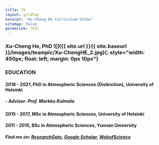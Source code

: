 ```yaml
---
title: CV 
layout: gridlay 
excerpt: "Xu-Cheng He Curriculum Vitae"
sitemap: false
permalink: /CV/
---
```

### Xu-Cheng He, PhD ![]({{ site.url }}{{ site.baseurl }}/images/teampic/Xu-ChengHE_2.jpg){: style="width: 450px; float: left; margin: 0px 10px"}
### EDUCATION 

#### 2018 - 2021, PhD in Atmospheric Sciences (Distinction), University of Helsinki
#####  - Advisor: Prof. Markku Kulmala

#### 2015 - 2017, MSc in Atmospheric Sciences, University of Helsinki 

#### 2011 - 2015, BSc in Atmospheric Sciences, Yunnan University

##### Find me on: [ResearchGate](https://www.researchgate.net/profile/Xu-Cheng-He), [Google Scholar](https://scholar.google.com/citations?user=KrbWsdUAAAAJ&hl=en), [WebofScience](https://www.webofscience.com/wos/author/record/3773694)

<br>
<br>

<object data="/assets/pdfs/CV_XCH.pdf" width="1000" height="1000" type='application/pdf'/>
